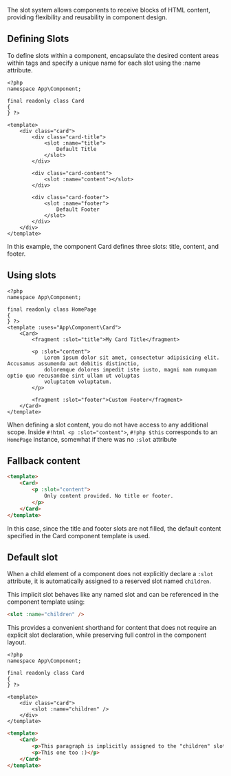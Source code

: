 The slot system allows components to receive blocks of HTML content, providing flexibility and 
reusability in component design.

## Defining Slots

To define slots within a component, encapsulate the desired content areas within <slot> tags and specify a 
unique name for each slot using the :name attribute.

```html+php
<?php
namespace App\Component;

final readonly class Card 
{
} ?>

<template>
    <div class="card">
        <div class="card-title">
            <slot :name="title">
                Default Title
            </slot>
        </div>

        <div class="card-content">
            <slot :name="content"></slot>
        </div>

        <div class="card-footer">
            <slot :name="footer">
                Default Footer
            </slot>
        </div>
    </div>
</template>
```
In this example, the component Card defines three slots: title, content, and footer.

## Using slots
```html+php
<?php
namespace App\Component;

final readonly class HomePage 
{
} ?>
<template :uses="App\Component\Card">
    <Card>
        <fragment :slot="title">My Card Title</fragment>
    
        <p :slot="content">
            Lorem ipsum dolor sit amet, consectetur adipisicing elit. Accusamus assumenda aut debitis distinctio, 
            doloremque dolores impedit iste iusto, magni nam numquam optio quo recusandae sint ullam ut voluptas 
            voluptatem voluptatum.
        </p>
    
        <fragment :slot="footer">Custom Footer</fragment>
    </Card>
</template>
```
When defining a slot content, you do not have access to any additional scope. Inside `#!html <p :slot="content">`,
`#!php $this` corresponds to an `HomePage` instance, somewhat if there was no `:slot` attribute 

## Fallback content
```html
<template>
    <Card>
        <p :slot="content">
            Only content provided. No title or footer.
        </p>
    </Card>
</template>
```

In this case, since the title and footer slots are not filled, the default content specified in the 
Card component template is used.

## Default slot
When a child element of a component does not explicitly declare a `:slot` attribute, it is automatically assigned to a
reserved slot named `children`. 

This implicit slot behaves like any named slot and can be referenced in the component template using:

```html
<slot :name="children" />
```

This provides a convenient shorthand for content that does not require an explicit slot declaration, while preserving 
full control in the component layout.

```html+php
<?php
namespace App\Component;

final readonly class Card 
{
} ?>

<template>
    <div class="card">
        <slot :name="children" />
    </div>
</template>
```

```html
<template>
    <Card>
        <p>This paragraph is implicitly assigned to the "children" slot.</p>
        <p>This one too :)</p>
    </Card>
</template>
```